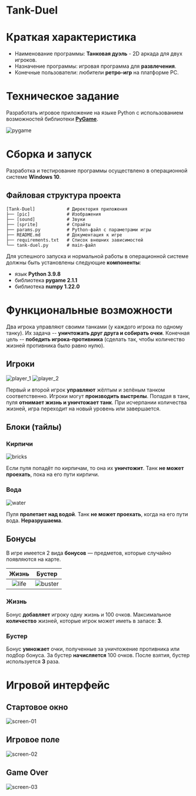 # Tank-Duel

# Краткая характеристика
* Наименование программы: **Танковая дуэль** - 2D аркада для двух игроков.
* Назначение программы: игровая программа для **развлечения**.
* Конечные пользователи: любители **ретро-игр** на платформе PC.

# Техническое задание
Разработать игровое приложение на языке Python с использованием возможностей библиотеки [**PyGame**](https://www.pygame.org/news).

![pygame](./pic/logo-pygame.png)

# Сборка и запуск
Разработка и тестирование программы осуществлено в операционной системе **Windows 10**.

## Файловая структура проекта
```text
[Tank-Duel]            # Директория приложения
├── [pic]              # Изображения
├── [sound]            # Звуки
├── [sprite]           # Спрайты
├── params.py          # Python-файл с параметрами игры
├── README.md          # Документация к игре
├── requirements.txt   # Список внешних зависимостей
└── tank-duel.py       # main-файл
```

Для успешного запуска и нормальной работы в операционной системе должны быть установлены следующие **компоненты**:

+ язык **Python 3.9.8**
+ библиотека **pygame 2.1.1**
+ библиотека **numpy 1.22.0**

# Функциональные возможности
Два игрока управляют своими танками (у каждого игрока по одному танку). Их задача -- **уничтожать друг друга и собирать очки**. Конечная цель -- **победить игрока-противника** (сделать так, чтобы количество жизней противника было равно нулю).

## Игроки

![player_1](./pic/player_1.png 'Игрок 1') ![player_2](./pic/player_2.png 'Игрок 2')

Первый и второй игрок **управляют** жёлтым и зелёным танком соответственно. Игроки могут **производить выстрелы**.
Попадая в танк, пуля **отнимает жизнь и уничтожает танк**.
При исчерпании количества жизней, игра переходит на новый уровень или завершается.

## Блоки (тайлы)

### Кирпичи

![bricks](./pic/bricks.png 'Кирпичи')

Если пуля попадёт по кирпичам, то она их **уничтожит**.
Танк **не может проехать**, пока на его пути кирпичи.

### Вода

![water](./pic/water.png 'Вода')

Пуля **пролетает над водой**.
Танк **не может проехать**, когда на его пути вода.
**Неразрушаема**.

## Бонусы

В игре имеется 2 вида **бонусов** — предметов, которые случайно появляются на карте.

|              Жизнь              |                Бустер                |
|:-------------------------------:|:------------------------------------:|
| ![life](./pic/life.png 'Жизнь') | ![buster](./pic/buster.png 'Бустер') |

### Жизнь
Бонус **добавляет** игроку одну жизнь и 100 очков. Максимальное **количество** жизней, которые игрок может иметь в запасе: **3**.

### Бустер
Бонус **умножает** очки, полученные за уничтожение противника или подбор бонуса. За бустер **начисляется** 100 очков. После взятия, бустер используется **3** раза.

# Игровой интерфейс

## Стартовое окно
![screen-01](./pic/screen-01.png 'Стартовое окно')

## Игровое поле
![screen-02](./pic/screen-02.png 'Игровое поле')

## Game Over
![screen-03](./pic/screen-03.png 'Game Over')
